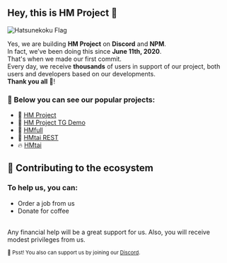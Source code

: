 ## Hey, this is HM Project 👋

![Hatsunekoku Flag](https://user-images.githubusercontent.com/3369400/133268513-5bfe2f93-4402-42c9-a403-81c9e86934b6.jpeg)

Yes, we are building **HM Project** on **Discord** and **NPM**. 
<br>In fact, we’ve been doing this since **June 11th, 2020**. 
<br>That's when we made our first commit. 
<br>Every day, we receive **thousands** of users in support of our project, both users and developers based on our developments. 
<br>**Thank you all** 💙!

### **💜 Below you can see our popular projects:**
- 🤖 [HM Project](https://hmproject.tk/)
- 📨 [HM Project TG Demo](https://t.me/HMproject_bot)
- 💚 [HMfull](https://www.npmjs.com/package/hmfull)
- 💓 [HMtai REST](https://hmtai.herokuapp.com/endpoints)
- 🔥 [HMtai](https://www.npmjs.com/package/hmtai)


## 🍿 Contributing to the ecosystem

### To help us, you can:
- Order a job from us
- Donate for coffee

<br>Any financial help will be a great support for us. Also, you will receive modest privileges from us.


<sub>🤫 Psst! You also can support us by joining our [Discord](https://discord.gg/vJs36ES).</sub>

<!--
Made with 🖤
🙇‍♂️🎤⬇️
-->